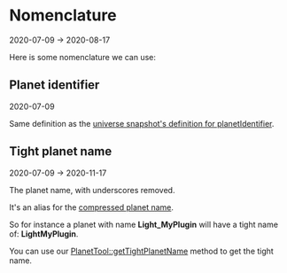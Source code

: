 Nomenclature
===========
2020-07-09 -> 2020-08-17



Here is some nomenclature we can use:




Planet identifier
----------
2020-07-09

Same definition as the [universe snapshot's definition for planetIdentifier](https://github.com/karayabin/universe-snapshot#the-planet-identifier).




Tight planet name
---------
2020-07-09 -> 2020-11-17


The planet name, with underscores removed.

It's an alias for the [compressed planet name](https://github.com/karayabin/universe-snapshot#the-compressed-planet-name).

So for instance a planet with name **Light_MyPlugin** will have a tight name of: **LightMyPlugin**.


You can use our [PlanetTool::getTightPlanetName](https://github.com/lingtalfi/UniverseTools/blob/master/doc/api/Ling/UniverseTools/PlanetTool/getTightPlanetName.md) method to get the tight name.